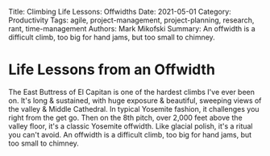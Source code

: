 Title: Climbing Life Lessons: Offwidths
Date: 2021-05-01
Category: Productivity
Tags: agile, project-management, project-planning, research, rant, time-management
Authors: Mark Mikofski
Summary: An offwidth is a difficult climb, too big for hand jams, but too small to chimney. 

# Life Lessons from an Offwidth

The East Buttress of El Capitan is one of the hardest climbs I've ever been on. It's long & sustained, with huge exposure & beautiful, sweeping views of the valley & Middle Cathedral. In typical Yosemite fashion, it challenges you right from the get go. Then on the 8th pitch, over 2,000 feet above the valley floor, it's a classic Yosemite offwidth. Like glacial polish, it's a ritual you can't avoid. An offwidth is a difficult climb, too big for hand jams, but too small to chimney. 
